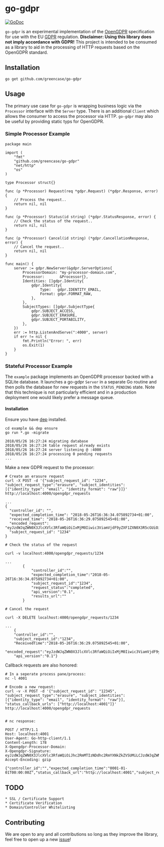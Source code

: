 # go-gdpr
[![GoDoc](https://godoc.org/github.com/greencase/go-gdpr?status.svg)](https://godoc.org/github.com/greencase/go-gdpr)

`go-gdpr` is an experimental implementation of the [OpenGDPR](https://www.opengdpr.org) specification for use with the EU [GDPR](https://www.eugdpr.org/) regulation. **Disclaimer: Using this library does not imply accordance with GDPR!** This project is intended to be consumed as a library to aid in the processing of HTTP requests based on the OpenGDPR standard.

## Installation

    go get github.com/greencase/go-gdpr


## Usage

The primary use case for `go-gdpr` is wrapping business logic via the `Processor` interface with the `Server` type. There is an additional `Client` which allows the consumer to access the processor via HTTP. `go-gdpr` may also be useful by providing static typs for OpenGDPR.

### Simple Processor Example

    package main

    import (
        "fmt"
        "github.com/greencase/go-gdpr"
        "net/http"
        "os"
    )

    type Processor struct{}

    func (p *Processor) Request(req *gdpr.Request) (*gdpr.Response, error) {
        // Process the request..
        return nil, nil
    }

    func (p *Processor) Status(id string) (*gdpr.StatusResponse, error) {
        // Check the status of the request..
        return nil, nil
    }

    func (p *Processor) Cancel(id string) (*gdpr.CancellationResponse, error) {
        // Cancel the request..
        return nil, nil
    }

    func main() {
        server := gdpr.NewServer(&gdpr.ServerOptions{
            ProcessorDomain: "my-processor-domain.com",
            Processor:       &Processor{},
            Identities: []gdpr.Identity{
                gdpr.Identity{
                    Type:   gdpr.IDENTITY_EMAIL,
                    Format: gdpr.FORMAT_RAW,
                },
            },
            SubjectTypes: []gdpr.SubjectType{
                gdpr.SUBJECT_ACCESS,
                gdpr.SUBJECT_ERASURE,
                gdpr.SUBJECT_PORTABILITY,
            },
        })
        err := http.ListenAndServe(":4000", server)
        if err != nil {
            fmt.Println("Error: ", err)
            os.Exit(1)
        }
    }


### Stateful Processor Example

The `example` package implements an OpenGDPR processor backed with a SQLite database. It launches a go-gdpr `Server` in a separate Go routine and then polls the database for new requests in the `STATUS_PENDING` state. Note that this technique is not particularly efficient and in a production deployment one would likely prefer a message queue. 

#### Installation

Ensure you have [dep](https://github.com/golang/dep) installed.

    cd example && dep ensure
    go run *.go -migrate

    2018/05/26 16:27:24 migrating database
    2018/05/26 16:27:24 table request already exists
    2018/05/26 16:27:24 server listening @ :4000
    2018/05/26 16:27:24 processing 0 pending requests
    ...

Make a new GDPR request to the processor:

    # Create an erasure request
    curl -X POST -d '{"subject_request_id": "1234", "subject_request_type":"erasure", "subject_identities": [{"identity_type": "email", "identity_format": "raw"}]}' http://localhost:4000/opengdpr_requests

    ...
    {
      "controller_id": "",
      "expected_completion_time": "2018-05-26T16:36:34.075892734+01:00",
      "received_time": "2018-05-26T16:36:29.075892545+01:00",
      "encoded_request": "eyJzdWJqZWN0X3JlcXVlc3RfaWQiOiIxMjM0Iiwic3ViamVjdF9yZXF1ZXN0X3R5cGUiOiJlcmFzdXJlIiwic3VibWl0dGVkX3RpbWUiOiIwMDAxLTAxLTAxVDAwOjAwOjAwWiIsImFwaV92ZXJzaW9uIjoiIiwic3RhdHVzX2NhbGxiYWNrX3VybHMiOm51bGwsInN1YmplY3RfaWRlbnRpdGllcyI6W3siaWRlbnRpdHlfdHlwZSI6ImVtYWlsIiwiaWRlbnRpdHlfZm9ybWF0IjoicmF3In1dLCJleHRlbnNpb25zIjpudWxsfQ==",
      "subject_request_id": "1234"
    }

    # Check the status of the request

    curl -v localhost:4000/opengdpr_requests/1234

    ...
            {
                "controller_id":"",
                "expected_completion_time":"2018-05-26T16:36:34.075892734+01:00",
                "subject_request_id":"1234",
                "request_status":"completed",
                "api_version":"0.1",
                "results_url":""
            }

    # Cancel the request

    curl -X DELETE localhost:4000/opengdpr_requests/1234

    ...
        {
        "controller_id":"",
        "subject_request_id":"1234",
        "ReceivedTime":"2018-05-26T16:36:29.075892545+01:00",
        "encoded_request":"eyJzdWJqZWN0X3JlcXVlc3RfaWQiOiIxMjM0Iiwic3ViamVjdF9yZXF1ZXN0X3R5cGUiOiJlcmFzdXJlIiwic3VibWl0dGVkX3RpbWUiOiIwMDAxLTAxLTAxVDAwOjAwOjAwWiIsImFwaV92ZXJzaW9uIjoiIiwic3RhdHVzX2NhbGxiYWNrX3VybHMiOm51bGwsInN1YmplY3RfaWRlbnRpdGllcyI6W3siaWRlbnRpdHlfdHlwZSI6ImVtYWlsIiwiaWRlbnRpdHlfZm9ybWF0IjoicmF3In1dLCJleHRlbnNpb25zIjpudWxsfQ==",
        "api_version":"0.1"}


Callback requests are also honored:


    # In a seperate process pane/process:
    nc -l 4001

    # Encode a new request:
    curl -v -X POST -d '{"subject_request_id": "12345", "subject_request_type":"erasure", "subject_identities": [{"identity_type": "email", "identity_format": "raw"}], "status_callback_urls": ["http://localhost:4001"]}' http://localhost:4000/opengdpr_requests
    

    # nc response:

    POST / HTTP/1.1
    Host: localhost:4001
    User-Agent: Go-http-client/1.1
    Content-Length: 178
    X-Opengdpr-Processor-Domain: 
    X-Opengdpr-Signature: eyJzdWJqZWN0X3JlcXVlc3RfaWQiOiJhc2RmMTIzNDdhc2RmYXNkZkZVSUMiLCJzdWJqZWN0X3JlcXVlc3RfdHlwZSI6ImVyYXN1cmUiLCJzdWJtaXR0ZWRfdGltZSI6IjAwMDEtMDEtMDFUMDA6MDA6MDBaIiwiYXBpX3ZlcnNpb24iOiIiLCJzdGF0dXNfY2FsbGJhY2tfdXJscyI6WyJodHRwOi8vbG9jYWxob3N0OjQwMDEiXSwic3ViamVjdF9pZGVudGl0aWVzIjpbeyJpZGVudGl0eV90eXBlIjoiZW1haWwiLCJpZGVudGl0eV9mb3JtYXQiOiJyYXcifV0sImV4dGVuc2lvbnMiOm51bGx9
    Accept-Encoding: gzip

    {"controller_id":"","expected_completion_time":"0001-01-01T00:00:00Z","status_callback_url":"http://localhost:4001","subject_request_id":"","request_status":"","results_url":""}

## TODO

    * SSL / Certificate Support
    * Certificate Verification
    * Domain/Controller Whitelisting


## Contributing

We are open to any and all contributions so long as they improve the library, feel free to open up a new [issue](https://github.com/greencase/go-gdpr/issues)!



